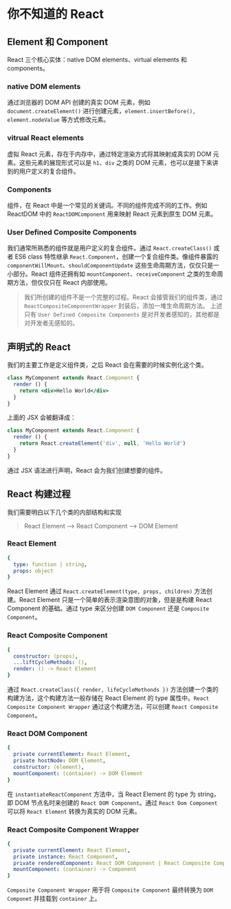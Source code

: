 # 你不知道的 React

## Element 和 Component

React 三个核心实体：native DOM elements、virtual elements 和 components。

### native DOM elements

通过浏览器的 DOM API 创建的真实 DOM 元素，例如 `document.createElement()` 进行创建元素，`element.insertBefore(), element.nodeValue` 等方式修改元素。

### vitrual React elements

虚拟 React 元素，存在于内存中，通过特定渲染方式将其映射成真实的 DOM 元素。这些元素的展现形式可以是 `h1`、`div` 之类的 DOM 元素，也可以是接下来讲到的用户定义的复合组件。

### Components

组件，在 React 中是一个常见的关键词。不同的组件完成不同的工作。例如 ReactDOM 中的 `ReactDOMComponent` 用来映射 React 元素到原生 DOM 元素。

### User Defined Composite Components

我们通常所熟悉的组件就是用户定义的复合组件。通过 `React.createClass()` 或者 ES6 class 特性继承 `React.Component`，创建一个复合组件类。像组件暴露的 `componentWillMount`、`shouldComponentUpdate` 这些生命周期方法，仅仅只是一小部分。React 组件还拥有如 `mountComponent`、`receiveComponent` 之类的生命周期方法，但仅仅只在 React 内部使用。

> 我们所创建的组件不是一个完整的过程。React 会接管我们的组件类，通过 `ReactCompositeComponentWrapper` 封装后，添加一堆生命周期方法。
> 上述只有 `User Defined Composite Components` 是对开发者感知的，其他都是对开发者无感知的。

## 声明式的 React

我们的主要工作是定义组件类，之后 React 会在需要的时候实例化这个类。

```jsx
class MyComponent extends React.Component {
  render () {
    return <div>Hello World</div>
  }
}
```

上面的 JSX 会被翻译成：

```javascript
class MyComponent extends React.Component {
  render () {
    return React.createElement('div', null, 'Hello World')
  }
}
```

通过 JSX 语法进行声明，React 会为我们创建想要的组件。

## React 构建过程

我们需要明白以下几个类的内部结构和实现

> React Element --> React Component --> DOM Element

### React Element

```yaml
{
  type: function | string,
  props: object
}
```

React Element 通过 `React.createElement(type, props, children)` 方法创建。React Element 只是一个简单的表示渲染意图的对象，但是是构建 React Component 的基础。通过 type 来区分创建 `DOM Component` 还是 `Composite Component`。

### React Composite Component

```yaml
{
  constructor: (props),
  ...liftCycleMethods: (),
  render: () -> React Element
}
```

通过 `React.createClass({ render, lifeCycleMethonds })` 方法创建一个类的构建方法，这个构建方法一般存储在 React Element 的 type 属性中。`React Composite Component Wrapper` 通过这个构建方法，可以创建 `React Composite Component`。

### React DOM Component

```yaml
{
  private currentElement: React Element,
  private hostNode: DOM Element,
  constructor: (element),
  mountComponent: (container) -> DOM Element
}
```

在 `instantiateReactComponent` 方法中，当 React Element 的 type 为 string，即 DOM 节点名时来创建的 `React DOM Component`。通过 `React Dom Component` 可以将 `React Element` 转换为真实的 DOM 元素。

### React Composite Component Wrapper

```yaml
{
  private currentElement: React Element,
  private instance: React Component,
  private renderedComponent: React DOM Component | React Composite Component Wrapper,
  mountComponent: (container) -> Component
}
```

`Composite Component Wrapper` 用于将 `Composite Component` 最终转换为 `DOM Componet` 并挂载到 `container` 上。
